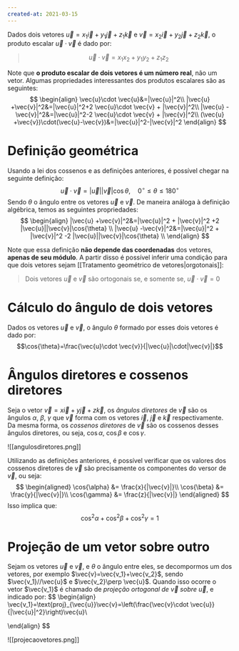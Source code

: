 ```yaml
---
created-at: 2021-03-15
---
```

Dados dois vetores $\vec{u}=x_1 \vec{i}+y_1 \vec{j}+z_1 \vec{k}$ e $\vec{v}=x_2 \vec{i}+y_2 \vec{j}+z_2 \vec{k}$, o produto escalar $\vec{u}\cdot \vec{v}$ é dado por:
> $$ \vec{u}\cdot \vec{v}=x_1x_2+y_1y_2+z_1z_2 $$

Note que **o produto escalar de dois vetores é um número real**, não um vetor.
Algumas propriedades interessantes dos produtos escalares são as seguintes:
$$
\begin{align}
  \vec{u}\cdot \vec{u}&=|\vec{u}|^2\\
  |\vec{u} +\vec{v}|^2&=|\vec{u}|^2+2 \vec{u}\cdot \vec{v} + |\vec{v}|^2\\
  |\vec{u} -\vec{v}|^2&=|\vec{u}|^2-2 \vec{u}\cdot \vec{v} + |\vec{v}|^2\\
  (\vec{u} +\vec{v})\cdot(\vec{u}-\vec{v})&=|\vec{u}|^2-|\vec{v}|^2
\end{align}  
$$

# Definição geométrica
Usando a lei dos cossenos e as definições anteriores, é possível chegar na seguinte definição:
$$
  \vec{u}\cdot \vec{v}=|\vec{u}||\vec{v}|\cos{\theta},\quad 0^{\circ}\leq\theta\leq180^{\circ}
$$
Sendo $\theta$ o ângulo entre os vetores $\vec{u}$ e $\vec{v}$.
De maneira análoga à definição algébrica, temos as seguintes propriedades:
$$
\begin{align}
  |\vec{u} +\vec{v}|^2&=|\vec{u}|^2 + |\vec{v}|^2 +2 |\vec{u}||\vec{v}|\cos{\theta} \\
  |\vec{u} -\vec{v}|^2&=|\vec{u}|^2 + |\vec{v}|^2 -2 |\vec{u}||\vec{v}|\cos{\theta} \\
\end{align}  
$$

Note que essa definição **não depende das coordenadas** dos vetores, **apenas de seu módulo**.
A partir disso é possível inferir uma condição para que dois vetores sejam [[Tratamento geométrico de vetores|orgotonais]]:
> Dois vetores $\vec{u}$ e $\vec{v}$ são ortogonais se, e somente se, $\vec{u}\cdot \vec{v}=0$

# Cálculo do ângulo de dois vetores
Dados os vetores $\vec{u}$ e $\vec{v}$, o ângulo $\theta$ formado por esses dois vetores é dado por:
$$\cos{\theta}=\frac{\vec{u}\cdot \vec{v}}{|\vec{u}|\cdot|\vec{v}|}$$

# Ângulos diretores e cossenos diretores
Seja o vetor $\vec{v}=x \vec{i}+y \vec{j}+z \vec{k}$, os *ângulos diretores* de $\vec{v}$ são os ângulos $\alpha$, $\beta$, $\gamma$ que $\vec{v}$ forma com os vetores $\vec{i}$, $\vec{j}$ e $\vec{k}$ respectivamente. Da mesma forma, os *cossenos diretores* de $\vec{v}$ são os cossenos desses ângulos diretores, ou seja, $\cos{\alpha}$, $\cos{\beta}$ e $\cos{\gamma}$.

![[angulosdiretores.png]]

Utilizando as definições anteriores, é possível verificar que os valores dos cossenos diretores de $\vec{v}$ são precisamente os componentes do versor de $\vec{v}$, ou seja:
$$
  \begin{aligned}
    \cos{\alpha} &= \frac{x}{|\vec{v}|}\\
    \cos{\beta} &= \frac{y}{|\vec{v}|}\\
    \cos{\gamma} &= \frac{z}{|\vec{v}|}
  \end{aligned}
$$
Isso implica que:
$$
  \cos^2{\alpha}+\cos^2{\beta}+\cos^2{\gamma}=1
$$

# Projeção de um vetor sobre outro
Sejam os vetores $\vec{u}$ e $\vec{v}$, e $\theta$ o ângulo entre eles, se decompormos um dos vetores, por exemplo $\vec{v}=\vec{v_1}+\vec{v_2}$, sendo $\vec{v_1}//\vec{u}$ e $\vec{v_2}\perp \vec{u}$. Quando isso ocorre o vetor $\vec{v_1}$ é chamado de *projeção ortogonal de $\vec{v}$ sobre $\vec{u}$*, e indicado por: 
$$
\begin{align}
  \vec{v_1}=\text{proj}_{\vec{u}}\vec{v}=\left(\frac{\vec{v}\cdot \vec{u}}{|\vec{u}|^2}\right)\vec{u}\\

\end{align}
$$

![[projecaovetores.png]]